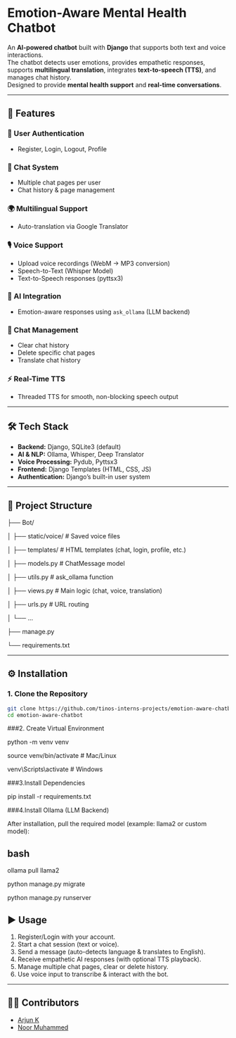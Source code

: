 # Emotion-Aware Mental Health Chatbot  

An **AI-powered chatbot** built with **Django** that supports both text and voice interactions.  
The chatbot detects user emotions, provides empathetic responses, supports **multilingual translation**, integrates **text-to-speech (TTS)**, and manages chat history.  
Designed to provide **mental health support** and **real-time conversations**.  

---

## 🚀 Features  

### 🔑 User Authentication  
- Register, Login, Logout, Profile  

### 💬 Chat System  
- Multiple chat pages per user  
- Chat history & page management  

### 🌍 Multilingual Support  
- Auto-translation via Google Translator  

### 🎙 Voice Support  
- Upload voice recordings (WebM → MP3 conversion)  
- Speech-to-Text (Whisper Model)  
- Text-to-Speech responses (pyttsx3)  

### 🤖 AI Integration  
- Emotion-aware responses using `ask_ollama` (LLM backend)  

### 🧹 Chat Management  
- Clear chat history  
- Delete specific chat pages  
- Translate chat history  

### ⚡ Real-Time TTS  
- Threaded TTS for smooth, non-blocking speech output  

---

## 🛠 Tech Stack  
- **Backend:** Django, SQLite3 (default)  
- **AI & NLP:** Ollama, Whisper, Deep Translator  
- **Voice Processing:** Pydub, Pyttsx3  
- **Frontend:** Django Templates (HTML, CSS, JS)  
- **Authentication:** Django’s built-in user system  

---

## 📂 Project Structure  

├── Bot/

│ ├── static/voice/ # Saved voice files

│ ├── templates/ # HTML templates (chat, login, profile, etc.)

│ ├── models.py # ChatMessage model

│ ├── utils.py # ask_ollama function

│ ├── views.py # Main logic (chat, voice, translation)

│ ├── urls.py # URL routing

│ └── ...

├── manage.py

└── requirements.txt



---

## ⚙️ Installation  

### 1. Clone the Repository  
```bash
git clone https://github.com/tinos-interns-projects/emotion-aware-chatbot.git
cd emotion-aware-chatbot

```
###2. Create Virtual Environment

python -m venv venv

source venv/bin/activate   # Mac/Linux

venv\Scripts\activate      # Windows


###3.Install Dependencies

pip install -r requirements.txt

###4.Install Ollama (LLM Backend)

After installation, pull the required model (example: llama2 or custom model):



bash
---
ollama pull llama2

python manage.py migrate

python manage.py runserver


## ▶️ Usage  

1. Register/Login with your account.  
2. Start a chat session (text or voice).  
3. Send a message (auto-detects language & translates to English).  
4. Receive empathetic AI responses (with optional TTS playback).  
5. Manage multiple chat pages, clear or delete history.  
6. Use voice input to transcribe & interact with the bot.  

---

## 👨‍💻 Contributors  

- [Arjun K](https://github.com/Arju-Arjun)  
- [Noor Muhammed](https://github.com/noormuhammed4004)  





